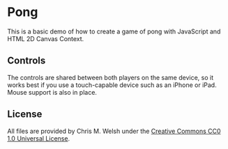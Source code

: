 # Pong

This is a basic demo of how to create a game of pong with JavaScript and HTML
2D Canvas Context.

## Controls

The controls are shared between both players on the same device, so it works
best if you use a touch-capable device such as an iPhone or iPad. Mouse
support is also in place.

## License

All files are provided by Chris M. Welsh under the
<a href="http://creativecommons.org/publicdomain/zero/1.0/legalcode">Creative
Commons CC0 1.0 Universal License</a>.
